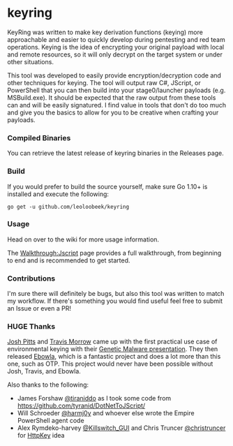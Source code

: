 # keyring

KeyRing was written to make key derivation functions (keying) more approachable and easier to quickly develop during pentesting and red team operations. Keying is the idea of encrypting your original payload with local and remote resources, so it will only decrypt on the target system or under other situations.

This tool was developed to easily provide encryption/decryption code and other techniques for keying. The tool will output raw C#, JScript, or PowerShell that you can then build into your stage0/launcher payloads (e.g. MSBuild.exe). It should be expected that the raw output from these tools can and will be easily signatured. I find value in tools that don't do too much and give you the basics to allow for you to be creative when crafting your payloads.

### Compiled Binaries
You can retrieve the latest release of keyring binaries in the Releases page.

### Build
If you would prefer to build the source yourself, make sure Go 1.10+ is
installed and execute the following:

```
go get -u github.com/leoloobeek/keyring
```

### Usage
Head on over to the wiki for more usage information.

The [Walkthrough:Jscript](https://github.com/leoloobeek/keyring/wiki/Walkthrough:-JScript) page provides a full walkthrough, from beginning to end and is recommended to get started.

### Contributions
I'm sure there will definitely be bugs, but also this tool was written to match my workflow. If there's something you would find useful feel free to submit an Issue or even a PR!

### HUGE Thanks
[Josh Pitts](https://twitter.com/midnite_runr) and [Travis Morrow](https://twitter.com/wired33) came up with the first practical use case of environmental keying with their [Genetic Malware presentation](https://www.youtube.com/watch?v=WI8Y24jTTlw). They then released [Ebowla](https://github.com/Genetic-Malware/Ebowla), which is a fantastic project and does a lot more than this one, such as OTP. This project would never have been possible without Josh, Travis, and Ebowla.

Also thanks to the following:
- James Forshaw [@tiraniddo](https://twitter.com/tiraniddo) as I took some code from https://github.com/tyranid/DotNetToJScript/
- Will Schroeder [@harmj0y](https://twitter.com/harmj0y) and whoever else wrote the Empire PowerShell agent code
- Alex Rymdeko-harvey [@Killswitch_GUI](https://twitter.com/Killswitch_GUI) and Chris Truncer [@christruncer](https://twitter.com/christruncer) for [HttpKey](https://cybersyndicates.com/2015/06/veil-evasion-aes-encrypted-httpkey-request-module/) idea
